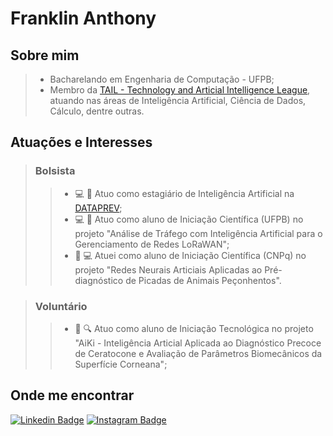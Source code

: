 
# Franklin Anthony

## Sobre mim

> * Bacharelando em Engenharia de Computação - UFPB;
> * Membro da [TAIL - Technology and Articial Intelligence League](https://www.linkedin.com/company/tailufpb/), atuando nas áreas de Inteligência Artificial, Ciência de Dados, Cálculo, dentre outras.

## Atuações e Interesses

> ### Bolsista
> > - :computer: :robot: Atuo como estagiário de Inteligência Artificial na [DATAPREV](https://www.linkedin.com/company/dataprev-tecnologia/mycompany/);
> > - :computer: :robot: Atuo como aluno de Iniciação Científica (UFPB) no projeto "Análise de Tráfego com Inteligência Artificial para o Gerenciamento de Redes LoRaWAN";
> > - :snake: :computer: Atuei como aluno de Iniciação Científica (CNPq) no projeto "Redes Neurais Articiais Aplicadas ao Pré-diagnóstico de Picadas de Animais Peçonhentos".
 
> ### Voluntário
> > - :eyes: :mag: Atuo como aluno de Iniciação Tecnológica no projeto "AiKi - Inteligência Articial Aplicada ao Diagnóstico Precoce de Ceratocone e Avaliação de Parâmetros Biomecânicos da Superfície Corneana";

## Onde me encontrar

[![Linkedin Badge](https://img.shields.io/badge/LinkedIn-0077B5?style=for-the-badge&logo=linkedin&logoColor=white)](https://www.linkedin.com/in/franklinthony)
[![Instagram Badge](https://img.shields.io/badge/Instagram-E4405F?style=for-the-badge&logo=instagram&logoColor=white)](https://www.instagram.com/franklinthony)
